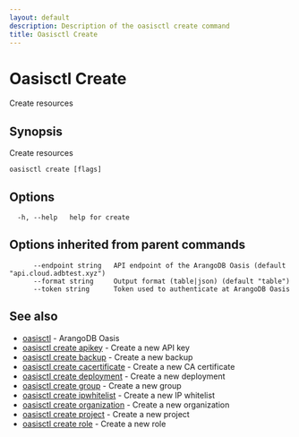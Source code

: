 ```yaml
---
layout: default
description: Description of the oasisctl create command
title: Oasisctl Create
---
```

# Oasisctl Create

Create resources

## Synopsis

Create resources

```
oasisctl create [flags]
```

## Options

```
  -h, --help   help for create
```

## Options inherited from parent commands

```
      --endpoint string   API endpoint of the ArangoDB Oasis (default "api.cloud.adbtest.xyz")
      --format string     Output format (table|json) (default "table")
      --token string      Token used to authenticate at ArangoDB Oasis
```

## See also

* [oasisctl](oasisctl.html)	 - ArangoDB Oasis
* [oasisctl create apikey](oasisctl-create-apikey.html)	 - Create a new API key
* [oasisctl create backup](oasisctl-create-backup.html)	 - Create a new backup
* [oasisctl create cacertificate](oasisctl-create-cacertificate.html)	 - Create a new CA certificate
* [oasisctl create deployment](oasisctl-create-deployment.html)	 - Create a new deployment
* [oasisctl create group](oasisctl-create-group.html)	 - Create a new group
* [oasisctl create ipwhitelist](oasisctl-create-ipwhitelist.html)	 - Create a new IP whitelist
* [oasisctl create organization](oasisctl-create-organization.html)	 - Create a new organization
* [oasisctl create project](oasisctl-create-project.html)	 - Create a new project
* [oasisctl create role](oasisctl-create-role.html)	 - Create a new role

